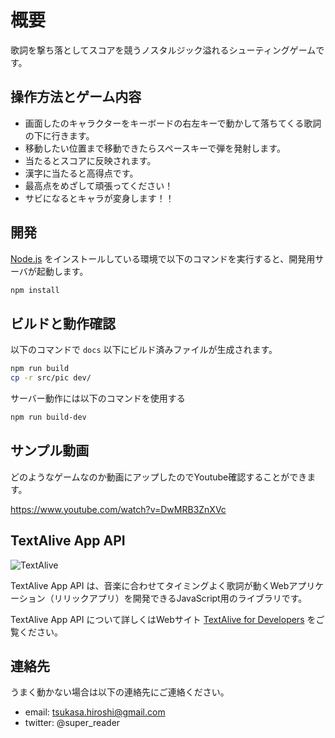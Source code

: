 # 概要
歌詞を撃ち落としてスコアを競うノスタルジック溢れるシューティングゲームです。

## 操作方法とゲーム内容
- 画面したのキャラクターをキーボードの右左キーで動かして落ちてくる歌詞の下に行きます。
- 移動したい位置まで移動できたらスペースキーで弾を発射します。
- 当たるとスコアに反映されます。
- 漢字に当たると高得点です。
- 最高点をめざして頑張ってください！
- サビになるとキャラが変身します！！

## 開発
[Node.js](https://nodejs.org/) をインストールしている環境で以下のコマンドを実行すると、開発用サーバが起動します。
```sh
npm install
```

## ビルドと動作確認
以下のコマンドで `docs` 以下にビルド済みファイルが生成されます。 
```sh
npm run build
cp -r src/pic dev/
```

サーバー動作には以下のコマンドを使用する
```sh
npm run build-dev
```

## サンプル動画
どのようなゲームなのか動画にアップしたのでYoutube確認することができます。

https://www.youtube.com/watch?v=DwMRB3ZnXVc


## TextAlive App API

![TextAlive](https://i.gyazo.com/thumb/1000/5301e6f642d255c5cfff98e049b6d1f3-png.png)

TextAlive App API は、音楽に合わせてタイミングよく歌詞が動くWebアプリケーション（リリックアプリ）を開発できるJavaScript用のライブラリです。

TextAlive App API について詳しくはWebサイト [TextAlive for Developers](https://developer.textalive.jp/) をご覧ください。

## 連絡先
うまく動かない場合は以下の連絡先にご連絡ください。
- email: tsukasa.hiroshi@gmail.com
- twitter: @super_reader

